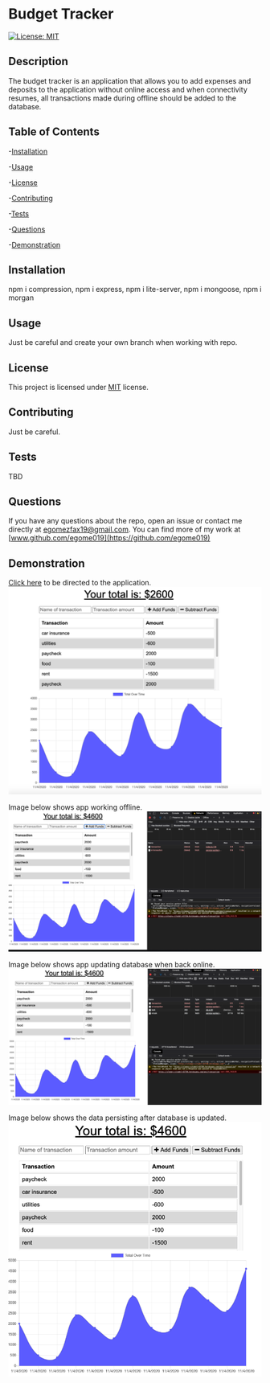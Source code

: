 # Budget Tracker

  [![License: MIT](https://img.shields.io/badge/License-MIT-orange.svg)](https://opensource.org/licenses/MIT)

  ## Description

  The budget tracker is an application that allows you to add expenses and deposits to the application without online access and when connectivity resumes, all transactions made during offline should be added to the database.

  ## Table of Contents

  -[Installation](#installation)

  -[Usage](#Usage)

  -[License](#license)

  -[Contributing](#contributing)

  -[Tests](#tests)

  -[Questions](#questions)
  
  -[Demonstration](#demonstration)

  ## Installation

  npm i compression, npm i express, npm i lite-server, npm i mongoose, npm i morgan

  ## Usage

  Just be careful and create your own branch when working with repo.

  ## License

  This project is licensed under [MIT](https://opensource.org/licenses/MIT) license.

  ## Contributing

  Just be careful.

  ## Tests

  TBD

  ## Questions

  If you have any questions about the repo, open an issue or contact me directly at egomezfax19@gmail.com. You can find more of my work at [www.github.com/egome019](https://github.com/egome019)

  ## Demonstration
  
  [Click here](https://sleepy-citadel-62720.herokuapp.com/) to be directed to the application.
  ![](assets/budgetHome.png)
  
  Image below shows app working offline.
  ![](assets/budgetOffline.png)
  
  Image below shows app updating database when back online.
  ![](assets/budgetOnline.png)
  
  Image below shows the data persisting after database is updated.
  ![](assets/budgetRefresh.png)
